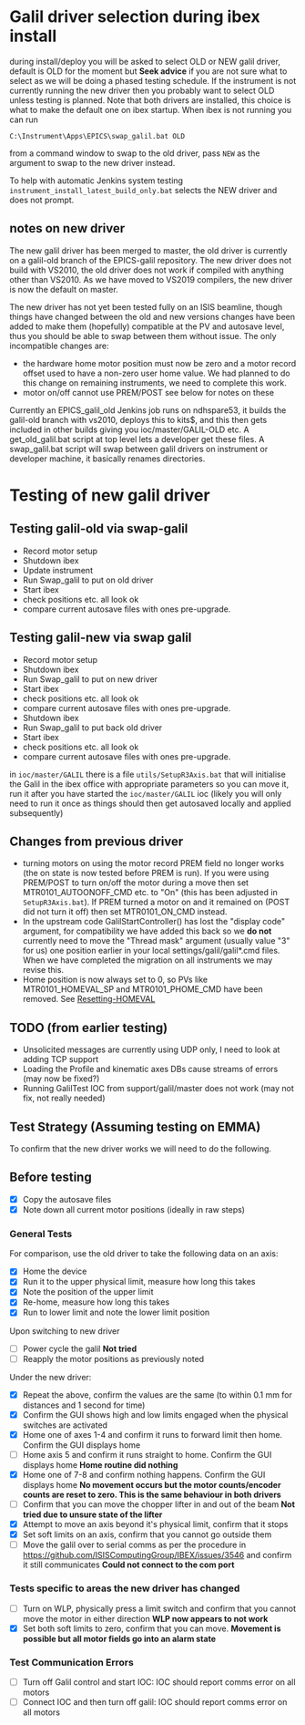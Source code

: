 # Galil driver selection during ibex install

during install/deploy you will be asked to select OLD or NEW galil driver, default is OLD for the moment but **Seek advice** if you are not sure what to select as we will be doing a phased testing schedule. If the instrument is not currently running the new driver then you probably want to select OLD unless testing is planned. Note that both drivers are installed, this choice is what to make the default one on ibex startup. When ibex is not running you can run
```
C:\Instrument\Apps\EPICS\swap_galil.bat OLD
```
from a command window to swap to the old driver, pass `NEW` as the argument to swap to the new driver instead.

To help with automatic Jenkins system testing `instrument_install_latest_build_only.bat` selects the NEW driver and does not prompt. 

## notes on new driver

The new galil driver has been merged to master, the old driver is currently on a galil-old branch of the EPICS-galil repository. The new driver does not build with VS2010, the old driver does not work if compiled with anything other than VS2010. As we have moved to VS2019 compilers, the new driver is now the default on master.

The new driver has not yet been tested fully on an ISIS beamline, though things have changed between the old and new versions changes have been added to make them (hopefully) compatible at the PV and autosave level, thus you should be able to swap between them without issue. The only incompatible changes are:
* the hardware home motor position must now be zero and a motor record offset used to have a non-zero user home value. We had planned to do this change on remaining instruments, we need to complete this work.
* motor on/off cannot use PREM/POST
see below for notes on these

Currently an EPICS_galil_old Jenkins job runs on ndhspare53, it builds the galil-old branch with vs2010, deploys this to kits$, and this then gets included in other builds giving you ioc/master/GALIL-OLD etc. A get_old_galil.bat script at top level lets a developer get these files. A swap_galil.bat script will swap between galil drivers on instrument or developer machine, it basically renames directories.

# Testing of new galil driver

## Testing galil-old via swap-galil 

* Record motor setup
* Shutdown ibex
* Update instrument
* Run Swap_galil to put on old driver
* Start ibex
* check positions etc. all look ok
* compare current autosave files with ones pre-upgrade.

## Testing galil-new via swap galil

* Record motor setup
* Shutdown ibex
* Run Swap_galil to put on new driver
* Start ibex
* check positions etc. all look ok
* compare current autosave files with ones pre-upgrade.
* Shutdown ibex
* Run Swap_galil to put back old driver
* Start ibex
* check positions etc. all look ok
* compare current autosave files with ones pre-upgrade.

in `ioc/master/GALIL` there is a file  `utils/SetupR3Axis.bat`  that will initialise the Galil in the ibex office with appropriate parameters so you can move it, run it after you have started the `ioc/master/GALIL` ioc (likely you will only need to run it once as things should then get autosaved locally and applied subsequently)
 
## Changes from previous driver

* turning motors on using the motor record PREM field no longer works (the on state is now tested before PREM is run). If you were using PREM/POST to turn on/off the motor during a move then set MTR0101_AUTOONOFF_CMD etc. to "On" (this has been adjusted in `SetupR3Axis.bat`). If PREM turned a motor on and it remained on (POST did not turn it off) then set MTR0101_ON_CMD instead.
* In the upstream code GalilStartController() has lost the "display code" argument, for compatibility we have added this back so we **do not** currently need to move the "Thread mask" argument (usually value "3" for us) one position earlier in your local settings/galil/galil*.cmd files. When we have completed the migration on all instruments we may revise this. 
* Home position is now always set to 0, so PVs like MTR0101_HOMEVAL_SP and MTR0101_PHOME_CMD have been removed. See [Resetting-HOMEVAL](Resetting-HOMEVAL)

## TODO (from earlier testing)

* Unsolicited messages are currently using UDP only, I need to look at adding TCP support
* Loading the Profile and kinematic axes DBs cause streams of errors (may now be fixed?) 
* Running GalilTest IOC from support/galil/master does not work (may not fix, not really needed)
  
## Test Strategy (Assuming testing on EMMA)

To confirm that the new driver works we will need to do the following.

## Before testing
- [x] Copy the autosave files
- [x] Note down all current motor positions (ideally in raw steps)

### General Tests

For comparison, use the old driver to take the following data on an axis:
- [x] Home the device  
- [x] Run it to the upper physical limit, measure how long this takes
- [x] Note the position of the upper limit
- [x] Re-home, measure how long this takes
- [x] Run to lower limit and note the lower limit position

Upon switching to new driver 
- [ ] Power cycle the galil **Not tried**
- [ ] Reapply the motor positions as previously noted 

Under the new driver:
- [x] Repeat the above, confirm the values are the same (to within 0.1 mm for distances and 1 second for time)
- [x] Confirm the GUI shows high and low limits engaged when the physical switches are activated
- [x] Home one of axes 1-4 and confirm it runs to forward limit then home. Confirm the GUI displays home
- [ ] Home axis 5 and confirm it runs straight to home. Confirm the GUI displays home **Home routine did nothing**
- [x] Home one of 7-8 and confirm nothing happens. Confirm the GUI displays home **No movement occurs but the motor counts/encoder counts are reset to zero. This is the same behaviour in both drivers**
- [ ] Confirm that you can move the chopper lifter in and out of the beam **Not tried due to unsure state of the lifter**
- [x] Attempt to move an axis beyond it's physical limit, confirm that it stops
- [x] Set soft limits on an axis, confirm that you cannot go outside them
- [ ] Move the galil over to serial comms as per the procedure in https://github.com/ISISComputingGroup/IBEX/issues/3546 and confirm it still communicates **Could not connect to the com port**

### Tests specific to areas the new driver has changed
- [ ] Turn on WLP, physically press a limit switch and confirm that you cannot move the motor in either direction **WLP now appears to not work**
- [x] Set both soft limits to zero, confirm that you can move. **Movement is possible but all motor fields go into an alarm state**

### Test Communication Errors
- [ ] Turn off Galil control and start IOC: IOC should report comms error on all motors
- [ ] Connect IOC and then turn off galil: IOC should report comms error on all motors
